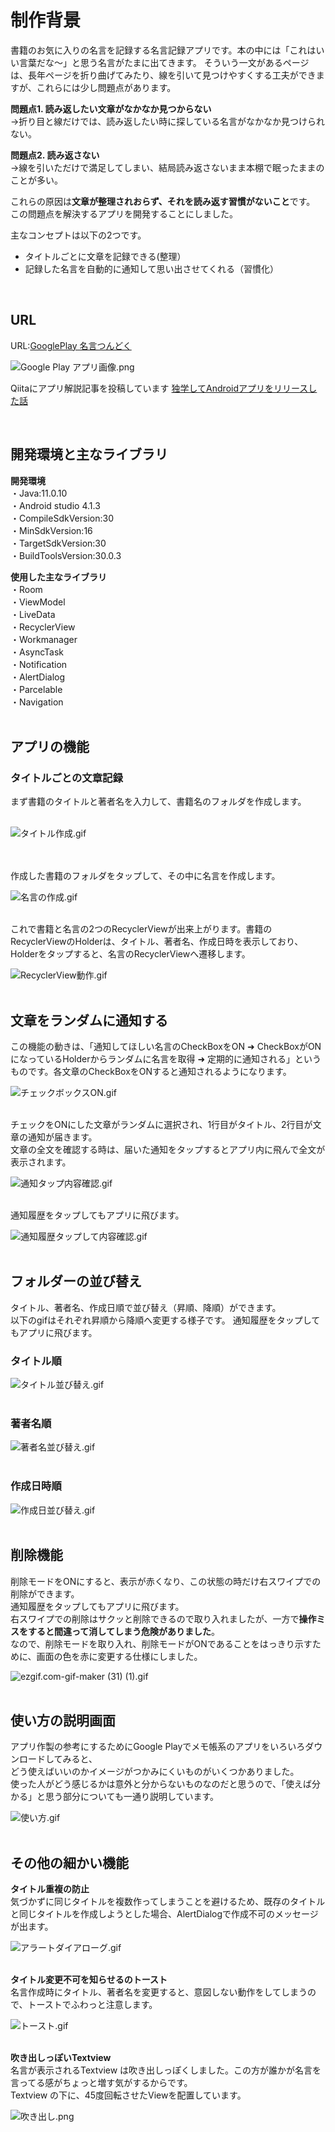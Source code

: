 # 制作背景
書籍のお気に入りの名言を記録する名言記録アプリです。本の中には「これはいい言葉だな～」と思う名言がたまに出てきます。
そういう一文があるページは、長年ページを折り曲げてみたり、線を引いて見つけやすくする工夫ができますが、これらには少し問題点があります。

**問題点1. 読み返したい文章がなかなか見つからない**  
→折り目と線だけでは、読み返したい時に探している名言がなかなか見つけられない。

**問題点2. 読み返さない**  
→線を引いただけで満足してしまい、結局読み返さないまま本棚で眠ったままのことが多い。

これらの原因は**文章が整理されおらず、それを読み返す習慣がないこと**です。
この問題点を解決するアプリを開発することにしました。

主なコンセプトは以下の2つです。
* タイトルごとに文章を記録できる(整理）
* 記録した名言を自動的に通知して思い出させてくれる（習慣化）
<br>

## URL
URL:[GooglePlay 名言つんどく](https://play.google.com/store/apps/details?id=co.websarva.wings.android.myquotations)

![Google Play アプリ画像.png](https://qiita-image-store.s3.ap-northeast-1.amazonaws.com/0/599060/355530c4-789d-15c8-f74e-c946decf1c6d.png)

Qiitaにアプリ解説記事を投稿しています
[独学してAndroidアプリをリリースした話](https://qiita.com/Bu-Kohei/items/ad327cfeb6aba80c35cd)

<br>

## 開発環境と主なライブラリ

**開発環境**  
・Java:11.0.10  
・Android studio 4.1.3  
・CompileSdkVersion:30  
・MinSdkVersion:16  
・TargetSdkVersion:30  
・BuildToolsVersion:30.0.3  

**使用した主なライブラリ**  
・Room  
・ViewModel  
・LiveData  
・RecyclerView  
・Workmanager  
・AsyncTask  
・Notification  
・AlertDialog  
・Parcelable  
・Navigation  
<br>

## アプリの機能  

### タイトルごとの文章記録  

まず書籍のタイトルと著者名を入力して、書籍名のフォルダを作成します。  
<br>

![タイトル作成.gif](https://qiita-image-store.s3.ap-northeast-1.amazonaws.com/0/599060/61076807-7fa9-4220-e151-9497eee6f738.gif)  
<br>
<br>

作成した書籍のフォルダをタップして、その中に名言を作成します。 
<br>

![名言の作成.gif](https://qiita-image-store.s3.ap-northeast-1.amazonaws.com/0/599060/ce4ee007-57e7-3b25-1b31-9613caaa789d.gif)
<br>
<br>

これで書籍と名言の2つのRecyclerViewが出来上がります。書籍のRecyclerViewのHolderは、タイトル、著者名、作成日時を表示しており、Holderをタップすると、名言のRecyclerViewへ遷移します。 
<br>

![RecyclerView動作.gif](https://qiita-image-store.s3.ap-northeast-1.amazonaws.com/0/599060/4483761c-018f-d3e9-7bf1-bcd13d6e5c9e.gif)
<br>
<br>

## 文章をランダムに通知する  
この機能の動きは、「通知してほしい名言のCheckBoxをON ➜ CheckBoxがONになっているHolderからランダムに名言を取得 ➜ 定期的に通知される」というものです。各文章のCheckBoxをONすると通知されるようになります。
<br>

![チェックボックスON.gif](https://qiita-image-store.s3.ap-northeast-1.amazonaws.com/0/599060/1cd2dc89-6e9c-b470-b95e-a8bdc768b852.gif)
<br>
<br>

チェックをONにした文章がランダムに選択され、1行目がタイトル、2行目が文章の通知が届きます。  
文章の全文を確認する時は、届いた通知をタップするとアプリ内に飛んで全文が表示されます。
<br>

![通知タップ内容確認.gif](https://qiita-image-store.s3.ap-northeast-1.amazonaws.com/0/599060/5c1390c9-d21d-d623-2b87-0c770508eebc.gif)
<br>
<br>

通知履歴をタップしてもアプリに飛びます。
<br>

![通知履歴タップして内容確認.gif](https://qiita-image-store.s3.ap-northeast-1.amazonaws.com/0/599060/4b382c33-d4f5-c052-e521-eeea6743fec3.gif)
<br>
<br>

## フォルダーの並び替え
タイトル、著者名、作成日順で並び替え（昇順、降順）ができます。  
以下のgifはそれぞれ昇順から降順へ変更する様子です。
通知履歴をタップしてもアプリに飛びます。
<br>

### タイトル順  
![タイトル並び替え.gif](https://qiita-image-store.s3.ap-northeast-1.amazonaws.com/0/599060/b998dd19-8986-8b39-20ce-50c9334b2470.gif)
<br>
<br>

### 著者名順  
![著者名並び替え.gif](https://qiita-image-store.s3.ap-northeast-1.amazonaws.com/0/599060/554a612f-daee-0108-cc98-49911577cf18.gif)
<br>
<br>

### 作成日時順  
![作成日並び替え.gif](https://qiita-image-store.s3.ap-northeast-1.amazonaws.com/0/599060/6f10910d-b0df-ada0-3131-19e5a9372cfe.gif)
<br>
<br>

## 削除機能 
削除モードをONにすると、表示が赤くなり、この状態の時だけ右スワイプでの削除ができます。  
通知履歴をタップしてもアプリに飛びます。  
右スワイプでの削除はサクッと削除できるので取り入れましたが、一方で**操作ミスをすると間違って消してしまう危険がありました**。  
なので、削除モードを取り入れ、削除モードがONであることをはっきり示すために、画面の色を赤に変更する仕様にしました。
<br>

![ezgif.com-gif-maker (31) (1).gif](https://qiita-image-store.s3.ap-northeast-1.amazonaws.com/0/599060/d73f26db-8a66-3315-7c07-3e77f4245891.gif)
<br>
<br>

## 使い方の説明画面
アプリ作製の参考にするためにGoogle Playでメモ帳系のアプリをいろいろダウンロードしてみると、  
どう使えばいいのかイメージがつかみにくいものがいくつかありました。     
使った人がどう感じるかは意外と分からないものなのだと思うので、「使えば分かる」と思う部分についても一通り説明しています。
<br>

![使い方.gif](https://qiita-image-store.s3.ap-northeast-1.amazonaws.com/0/599060/cd492312-1098-a3bc-1813-fce0ee912aab.gif)
<br>
<br>

## その他の細かい機能
**タイトル重複の防止**  
気づかずに同じタイトルを複数作ってしまうことを避けるため、既存のタイトルと同じタイトルを作成しようとした場合、AlertDialogで作成不可のメッセージが出ます。
<br>

![アラートダイアローグ.gif](https://qiita-image-store.s3.ap-northeast-1.amazonaws.com/0/599060/50b45904-2cb6-0084-a051-a8d53016daee.gif)
<br>
<br>

**タイトル変更不可を知らせるのトースト**  
名言作成時にタイトル、著者名を変更すると、意図しない動作をしてしまうので、トーストでふわっと注意します。
<br>

![トースト.gif](https://qiita-image-store.s3.ap-northeast-1.amazonaws.com/0/599060/84c2ec9c-82e1-37e0-f3c2-a01e74d2877f.gif)
<br>
<br>

**吹き出しっぽいTextview**  
名言が表示されるTextview は吹き出しっぽくしました。この方が誰かが名言を言ってる感がちょっと増す気がするからです。  
Textview の下に、45度回転させたViewを配置しています。
<br>

![吹き出し.png](https://qiita-image-store.s3.ap-northeast-1.amazonaws.com/0/599060/398dc33c-6f84-59ec-7e12-c2ab547b2da3.png)
<br>
<br>

